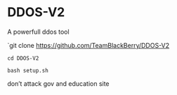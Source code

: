 # DDOS-V2
A powerfull ddos tool 

`git clone https://github.com/TeamBlackBerry/DDOS-V2

`cd DDOS-V2`

`bash setup.sh`

 don’t attack gov and education site 
